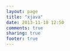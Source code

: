 ```yaml
---
layout: page
title: "xjava"
date: 2013-11-18 12:50
comments: true
sharing: true
footer: true
---
```

